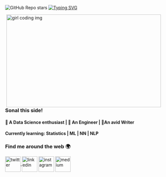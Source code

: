 ![GitHub Repo stars](https://img.shields.io/github/stars/Sonal008/Sonal008?style=for-the-badge)
[![Typing SVG](https://readme-typing-svg.herokuapp.com/?color=tokyonight&size=35&center=true&vCenter=true&width=1000&lines=HELLO+THERE!;HERE+TO+EXPLORE+AI+AND+MACHINE+LEARNING;LET'S+MAKE+OPEN+SOURCE+MORE+ACCESSIBLE)](https://git.io/typing-svg)

<img align="right" src="https://miro.medium.com/max/1600/0*K2WLMTExLyida7OR.gif" width="500" height="300" alt="girl coding img" >

### Sonal this side!

<h4> 🌱 A Data Science enthusiast | 🌱 An Engineer | 🌱An avid Writer </h4>

<h4> Currently learning: Statistics | ML | NN | NLP </h4>

### Find me around the web 🌍 
<a href="https://twitter.com/Sonal86569019">  <img align="center" src="https://assets.stickpng.com/thumbs/580b57fcd9996e24bc43c53e.png" width="50" height="50" alt="twitter"> </a>
<a href="https://www.linkedin.com/in/sonalsonawane08/"><img align="center" src="https://seeklogo.com/images/L/linkedin-icon-logo-05B2880899-seeklogo.com.png" width="50" height="50" alt="linkedin"></a>
<a href="https://www.instagram.com/"><img align="center" src="https://assets.stickpng.com/images/580b57fcd9996e24bc43c521.png" width="50" height="50" alt="instagram"></img></a>
<a href="https://medium.com/@Sonal_Sonawane"><img align="center" src="https://seeklogo.com/images/M/medium-logo-F0ACFCCD58-seeklogo.com.png" width="50" height="50" alt="medium"></img></a>
